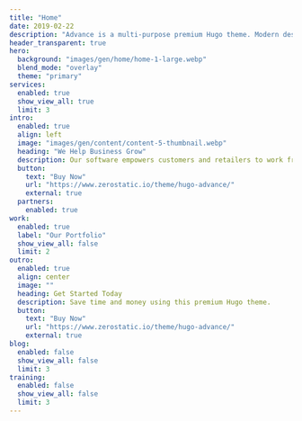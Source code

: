 ```yaml
---
title: "Home"
date: 2019-02-22
description: "Advance is a multi-purpose premium Hugo theme. Modern design, clean code and highly configurable."
header_transparent: true
hero:
  background: "images/gen/home/home-1-large.webp"
  blend_mode: "overlay"
  theme: "primary"
services:
  enabled: true
  show_view_all: true
  limit: 3
intro:
  enabled: true
  align: left
  image: "images/gen/content/content-5-thumbnail.webp"
  heading: "We Help Business Grow"
  description: Our software empowers customers and retailers to work from anywhere in the world, on the go, or at home.
  button:
    text: "Buy Now"
    url: "https://www.zerostatic.io/theme/hugo-advance/"
    external: true
  partners:
    enabled: true
work:
  enabled: true
  label: "Our Portfolio"
  show_view_all: false
  limit: 2
outro:
  enabled: true
  align: center
  image: ""
  heading: Get Started Today
  description: Save time and money using this premium Hugo theme.
  button:
    text: "Buy Now"
    url: "https://www.zerostatic.io/theme/hugo-advance/"
    external: true
blog:
  enabled: false
  show_view_all: false
  limit: 3
training:
  enabled: false
  show_view_all: false
  limit: 3
---
```

